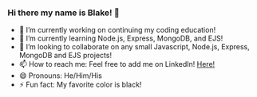 ### Hi there my name is Blake! 👋 


- 🔭 I’m currently working on continuing my coding education!
- 🌱 I’m currently learning Node.js, Express, MongoDB, and EJS!
- 👯 I’m looking to collaborate on any small Javascript, Node.js, Express, MongoDB and EJS projects!
- 📫 How to reach me: Feel free to add me on LinkedIn! [Here!](https://www.linkedin.com/in/blakeromano/)
- 😄 Pronouns: He/Him/His
- ⚡ Fun fact: My favorite color is black!

<!-- - 🤔 I’m looking for help with ... -->
<!-- - 💬 Ask me about ... -->
